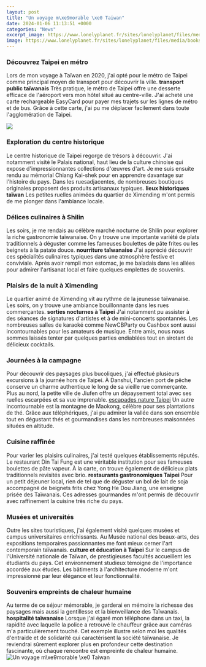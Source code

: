 ```yaml
---
layout: post
title: "Un voyage m\xe9morable \xe0 Taiwan"
date: 2024-01-06 11:13:51 +0000
categories: "News"
excerpt_image: https://www.lonelyplanet.fr/sites/lonelyplanet/files/media/books/9782816185966.jpg
image: https://www.lonelyplanet.fr/sites/lonelyplanet/files/media/books/9782816185966.jpg
---
```


### Découvrez Taipei en métro  
Lors de mon voyage à Taïwan en 2020, j'ai opté pour le métro de Taipei comme principal moyen de transport pour découvrir la ville. **transport public taïwanais** Très pratique, le métro de Taipei offre une desserte efficace de l'aéroport vers mon hôtel situé au centre-ville. J'ai acheté une carte rechargeable EasyCard pour payer mes trajets sur les lignes de métro et de bus. Grâce à cette carte, j'ai pu me déplacer facilement dans toute l'agglomération de Taipei.

![](https://i.pinimg.com/originals/ed/78/01/ed7801f8b1ba29c3382fc5a602579c2a.jpg)
### Exploration du centre historique
Le centre historique de Taipei regorge de trésors à découvrir. J'ai notamment visité le Palais national, haut lieu de la culture chinoise qui expose d'impressionnantes collections d'œuvres d'art. Je me suis ensuite rendu au mémorial Chiang Kai-shek pour en apprendre davantage sur l'histoire du pays. Dans les ruesadjacentes, de nombreuses boutiques originales proposent des produits artisanaux typiques. **lieux historiques taïwan** Les petites ruelles animées du quartier de Ximending m'ont permis de me plonger dans l'ambiance locale.
### Délices culinaires à Shilin 
Les soirs, je me rendais au célèbre marché nocturne de Shilin pour explorer la riche gastronomie taïwanaise. On y trouve une importante variété de plats traditionnels à déguster comme les fameuses boulettes de pâte frites ou les beignets à la patate douce. **nourriture taïwanaise** J'ai apprécié découvrir ces spécialités culinaires typiques dans une atmosphère festive et conviviale. Après avoir rempli mon estomac, je me baladais dans les allées pour admirer l'artisanat local et faire quelques emplettes de souvenirs.
### Plaisirs de la nuit à Ximending
Le quartier animé de Ximending vit au rythme de la jeunesse taïwanaise. Les soirs, on y trouve une ambiance bouillonnante dans les rues commerçantes. **sorties nocturnes à Taipei** J'ai notamment pu assister à des séances de signatures d'artistes et à de mini-concerts spontannés. Les nombreuses salles de karaoké comme NewCBParty ou Cashbox sont aussi incontournables pour les amateurs de musique. Entre amis, nous nous sommes laissés tenter par quelques parties endiablées tout en sirotant de délicieux cocktails. 
### Journées à la campagne
Pour découvrir des paysages plus bucoliques, j'ai effectué plusieurs excursions à la journée hors de Taipei. À Danshui, l'ancien port de pêche conserve un charme authentique le long de sa vieille rue commerçante. Plus au nord, la petite ville de Jiufen offre un dépaysement total avec ses ruelles escarpées et sa vue imprenable. [escapades nature Taipei](https://ustoday.github.io/2024-01-08-les-plus-beaux-endroits-xe0-visiter-en-moldavie/) Un autre incontournable est la montagne de Maokong, célèbre pour ses plantations de thé. Grâce aux téléphériques, j'ai pu admirer la vallée dans son ensemble tout en dégustant thés et gourmandises dans les nombreuses maisonnées situées en altitude.
### Cuisine raffinée 
Pour varier les plaisirs culinaires, j'ai testé quelques établissements réputés. Le restaurant Din Tai Fung est une véritable institution pour ses fameuses boulettes de pâte vapeur. À la carte, on trouve également de délicieux plats traditionnels revisités avec brio. **restaurants gastronomiques Taipei** Pour un petit déjeuner local, rien de tel que de déguster un bol de lait de soja accompagné de beignets frits chez Yong He Dou Jiang, une enseigne prisée des Taïwanais. Ces adresses gourmandes m'ont permis de découvrir avec raffinement la cuisine très riche du pays.
### Musées et universités  
Outre les sites touristiques, j'ai également visité quelques musées et campus universitaires enrichissants. Au Musée national des beaux-arts, des expositions temporaires passionnantes me font mieux cerner l'art contemporain taïwanais. **culture et éducation à Taipei** Sur le campus de l'Université nationale de Taïwan, de prestigieuses facultés accueillent les étudiants du pays. Cet environnement studieux témoigne de l'importance accordée aux études. Les bâtiments à l'architecture moderne m'ont impressionné par leur élégance et leur fonctionnalité.
### Souvenirs empreints de chaleur humaine
Au terme de ce séjour mémorable, je garderai en mémoire la richesse des paysages mais aussi la gentillesse et la bienveillance des Taïwanais. **hospitalité taïwanaise** Lorsque j'ai égaré mon téléphone dans un taxi, la rapidité avec laquelle la police a retrouvé le chauffeur grâce aux caméras m'a particulièrement touché. Cet exemple illustre selon moi les qualités d'entraide et de solidarité qui caractérisent la société taïwanaise. Je reviendrai sûrement explorer plus en profondeur cette destination fascinante, où chaque rencontre est empreinte de chaleur humaine.
![Un voyage m\xe9morable \xe0 Taiwan](https://www.lonelyplanet.fr/sites/lonelyplanet/files/media/books/9782816185966.jpg)